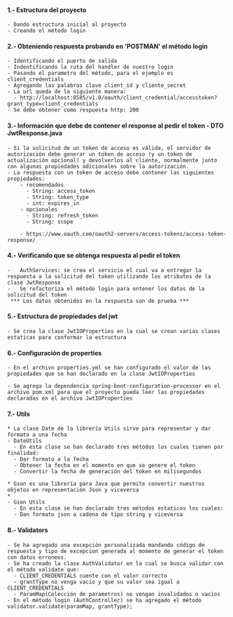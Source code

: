 

 #### 1.- Estructura del proyecto
    - Dando estructura inicial al proyecto
    - Creando el método login

#### 2.- Obteniendo respuesta probando en 'POSTMAN' el método login
    - Identificando el puerto de salida
    - Indentificando la ruta del handler de nuestro login
    - Pasando el parametro del método, para el ejemplo es client_credentials
    - Agregando las palabras clave client_id y cliente_secret
    - La url queda de la siguiente manera:
      - http://localhost:8585/v1.0/oauth/client_credential/accesstoken?grant_type=client_credentials
    - Se debe obtener como respuesta http: 200

#### 3.- Información que debe de contener el response al pedir el token - DTO JwtResponse.java

    - Si la solicitud de un token de acceso es válida, el servidor de autorización debe generar un token de acceso (y un token de actualización opcional) y devolverlos al cliente, normalmente junto con algunas propiedades adicionales sobre la autorización.
    - La respuesta con un token de acceso debe contener las siguientes propiedades:
        - recomendados
          - String: access_token
          - String: token_type
          - int: expires_in
        - opcionales
          - String: refresh_token
          - String: scope

        - https://www.oauth.com/oauth2-servers/access-tokens/access-token-response/


#### 4.- Verificando que se obtenga respuesta al pedir el token

    -   AuthServices: se crea el servicio el cual va a entregar la respuesta a la solicitud del token utilizando los atributos de la clase JwtResponse
    -   Se refactoriza el método login para ontener los datos de la solicitud del token
     *** Los datos obtenidos en la respuesta son de prueba ***


#### 5.- Estructura de propiedades del jwt
    - Se crea la clase JwtIOProperties en la cual se crean varias clases estaticas para conformar la estructura


#### 6.- Configuración de properties
    - En el archivo properties.yml se han configurado el valor de las propiedades que se han declarado en la clase JwtIOProperties

    - Se agrega la dependencia spring-boot-configuration-processor en el archivo pom.xml para que el proyecto pueda leer las propiedades declaradas en el archivo JwtIOProperties


#### 7.- Utils

    * La clase Date de la librería Utils sirve para representar y dar formato a una fecha
    - DateUtils
      - En esta clase se han declarado tres métodos los cuales tienen por finalidad:
      - Dar formato a la fecha
      - Obtener la fecha en el momento en que se genere el token
      - Convertir la fecha de generación del token en milisegundos

    * Gson es una librería para Java que permite convertir nuestros objetos en representación Json y viceversa
    *
    - Gson Utils
      - En esta clase se han declarado tres métodos estaticos los cuales:
      - Dan formato json a cadena de tipo string y viceversa

#### 8.- Validators

    - Se ha agregado una excepción personalizada mandando código de respuesta y tipo de excepcion generada al momento de generar el token con datos erroneos.
    - Se ha creado la clase AuthValidator en la cual se busca validar con el método validate que:
      - CLIENT_CREDENTIALS cuente con el valor correcto
      - grantType no venga vacio y que su valor sea igual a CLIENT_CREDENTIALS
      - ParamMap(Colección de parametros) no vengan invalidados o vacios
    - En el método login (AuthController) se ha agregado el método  validator.validate(paramMap, grantType);
